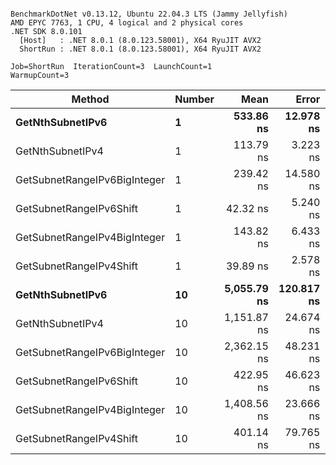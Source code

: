 ```

BenchmarkDotNet v0.13.12, Ubuntu 22.04.3 LTS (Jammy Jellyfish)
AMD EPYC 7763, 1 CPU, 4 logical and 2 physical cores
.NET SDK 8.0.101
  [Host]   : .NET 8.0.1 (8.0.123.58001), X64 RyuJIT AVX2
  ShortRun : .NET 8.0.1 (8.0.123.58001), X64 RyuJIT AVX2

Job=ShortRun  IterationCount=3  LaunchCount=1  
WarmupCount=3  

```
| Method                       | Number | Mean        | Error      | StdDev   | Min         | Max         | Gen0   | Allocated |
|----------------------------- |------- |------------:|-----------:|---------:|------------:|------------:|-------:|----------:|
| **GetNthSubnetIPv6**             | **1**      |   **533.86 ns** |  **12.978 ns** | **0.711 ns** |   **533.15 ns** |   **534.57 ns** | **0.0076** |     **696 B** |
| GetNthSubnetIPv4             | 1      |   113.79 ns |   3.223 ns | 0.177 ns |   113.66 ns |   113.99 ns | 0.0019 |     160 B |
| GetSubnetRangeIPv6BigInteger | 1      |   239.42 ns |  14.580 ns | 0.799 ns |   238.62 ns |   240.22 ns | 0.0048 |     432 B |
| GetSubnetRangeIPv6Shift      | 1      |    42.32 ns |   5.240 ns | 0.287 ns |    41.98 ns |    42.49 ns | 0.0019 |     160 B |
| GetSubnetRangeIPv4BigInteger | 1      |   143.82 ns |   6.433 ns | 0.353 ns |   143.44 ns |   144.14 ns | 0.0024 |     208 B |
| GetSubnetRangeIPv4Shift      | 1      |    39.89 ns |   2.578 ns | 0.141 ns |    39.81 ns |    40.05 ns | 0.0021 |     176 B |
| **GetNthSubnetIPv6**             | **10**     | **5,055.79 ns** | **120.817 ns** | **6.622 ns** | **5,051.50 ns** | **5,063.42 ns** | **0.0839** |    **7336 B** |
| GetNthSubnetIPv4             | 10     | 1,151.87 ns |  24.674 ns | 1.352 ns | 1,151.00 ns | 1,153.43 ns | 0.0191 |    1600 B |
| GetSubnetRangeIPv6BigInteger | 10     | 2,362.15 ns |  48.231 ns | 2.644 ns | 2,359.21 ns | 2,364.32 ns | 0.0496 |    4320 B |
| GetSubnetRangeIPv6Shift      | 10     |   422.95 ns |  46.623 ns | 2.556 ns |   420.12 ns |   425.09 ns | 0.0191 |    1600 B |
| GetSubnetRangeIPv4BigInteger | 10     | 1,408.56 ns |  23.666 ns | 1.297 ns | 1,407.07 ns | 1,409.34 ns | 0.0248 |    2080 B |
| GetSubnetRangeIPv4Shift      | 10     |   401.14 ns |  79.765 ns | 4.372 ns |   396.23 ns |   404.63 ns | 0.0210 |    1760 B |
